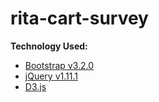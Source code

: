 # rita-cart-survey

**Technology Used:**
- [Bootstrap v3.2.0](http://getbootstrap.com/)
- [jQuery v1.11.1](https://ajax.googleapis.com/ajax/libs/jquery/1.11.1/jquery.min.js)
- [D3.js](http://d3js.org/)
